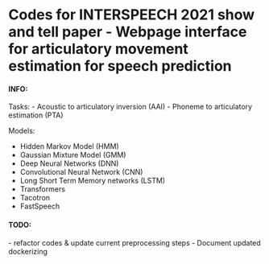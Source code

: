 # Codes for INTERSPEECH 2021 show and tell paper - Webpage interface for articulatory movement estimation for speech prediction

<h4>INFO:</h2>
Tasks:
- Acoustic to articulatory inversion (AAI)
- Phoneme to articulatory estimation (PTA)

Models:
- Hidden Markov Model (HMM)
- Gaussian Mixture Model (GMM)
- Deep Neural Networks (DNN)
- Convolutional Neural Network (CNN)
- Long Short Term Memory networks (LSTM)
- Transformers
- Tacotron
- FastSpeech

<h4>TODO:</h2>
- refactor codes & update current preprocessing steps
- Document updated dockerizing
